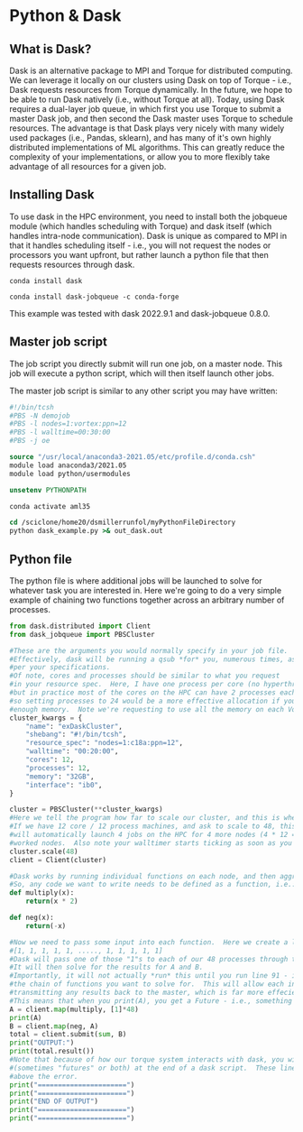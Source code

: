 # Python & Dask

## What is Dask?

Dask is an alternative package to MPI and Torque for distributed computing. We can leverage it locally on our clusters using Dask on top of Torque - i.e., Dask requests resources from Torque dynamically. In the future, we hope to be able to run Dask natively (i.e., without Torque at all). Today, using Dask requires a dual-layer job queue, in which first you use Torque to submit a master Dask job, and then second the Dask master uses Torque to schedule resources. The advantage is that Dask plays very nicely with many widely used packages (i.e., Pandas, sklearn), and has many of it's own highly distributed implementations of ML algorithms. This can greatly reduce the complexity of your implementations, or allow you to more flexibly take advantage of all resources for a given job.

## Installing Dask

To use dask in the HPC environment, you need to install both the jobqueue module (which handles scheduling with Torque) and dask itself (which handles intra-node communication). Dask is unique as compared to MPI in that it handles scheduling itself - i.e., you will not request the nodes or processors you want upfront, but rather launch a python file that then requests resources through dask.

`conda install dask`

`conda install dask-jobqueue -c conda-forge`

This example was tested with dask 2022.9.1 and dask-jobqueue 0.8.0.

## Master job script

The job script you directly submit will run one job, on a master node. This job will execute a python script, which will then itself launch other jobs.

The master job script is similar to any other script you may have written:

```tcsh
#!/bin/tcsh
#PBS -N demojob
#PBS -l nodes=1:vortex:ppn=12
#PBS -l walltime=00:30:00
#PBS -j oe

source "/usr/local/anaconda3-2021.05/etc/profile.d/conda.csh"
module load anaconda3/2021.05
module load python/usermodules

unsetenv PYTHONPATH

conda activate aml35

cd /sciclone/home20/dsmillerrunfol/myPythonFileDirectory
python dask_example.py >& out_dask.out
```

## Python file

The python file is where additional jobs will be launched to solve for whatever task you are interested in. Here we're going to do a very simple example of chaining two functions together across an arbitrary number of processes.

```python
from dask.distributed import Client
from dask_jobqueue import PBSCluster

#These are the arguments you would normally specify in your job file.
#Effectively, dask will be running a qsub *for* you, numerous times, as 
#per your specifications.
#Of note, cores and processes should be similar to what you request
#in your resource spec.  Here, I have one process per core (no hyperthreading),
#but in practice most of the cores on the HPC can have 2 processes each, 
#so setting processes to 24 would be a more effective allocation if you have
#enough memory.  Note we're requesting to use all the memory on each Vortex node (32gb).
cluster_kwargs = {
    "name": "exDaskCluster",
    "shebang": "#!/bin/tcsh",
    "resource_spec": "nodes=1:c18a:ppn=12",
    "walltime": "00:20:00",
    "cores": 12,
    "processes": 12,
    "memory": "32GB",
    "interface": "ib0",
}

cluster = PBSCluster(**cluster_kwargs)
#Here we tell the program how far to scale our cluster, and this is where the magic comes in.
#If we have 12 core / 12 process machines, and ask to scale to 48, this single line of code
#will automatically launch 4 jobs on the HPC for 4 more nodes (4 * 12 = 48).  These are our
#worked nodes.  Also note your walltimer starts ticking as soon as you run this line.
cluster.scale(48)
client = Client(cluster)

#Dask works by running individual functions on each node, and then aggregating the results.
#So, any code we want to write needs to be defined as a function, i.e.:
def multiply(x):
    return(x * 2)

def neg(x):
    return(-x)

#Now we need to pass some input into each function.  Here we create a list of 1's, with 48 entries, i.e.:
#[1, 1, 1, 1, 1, ....., 1, 1, 1, 1, 1]
#Dask will pass one of those "1"s to each of our 48 processes through the client.map command.
#It will then solve for the results for A and B.
#Importantly, it will not actually *run* this until you run line 91 - i.e., you need to submit
#the chain of functions you want to solve for.  This will allow each individual process to solve A, then B, without
#transmitting any results back to the master, which is far more effecient.
#This means that when you print(A), you get a Future - i.e., something that is pending until a submission.
A = client.map(multiply, [1]*48)
print(A)
B = client.map(neg, A)
total = client.submit(sum, B)
print("OUTPUT:")
print(total.result())
#Note that because of how our torque system interacts with dask, you will always get a "cancelled" error
#(sometimes "futures" or both) at the end of a dask script.  These lines are just so you can see your outputs
#above the error.
print("======================")
print("======================")
print("END OF OUTPUT")
print("======================")
print("======================")
```
